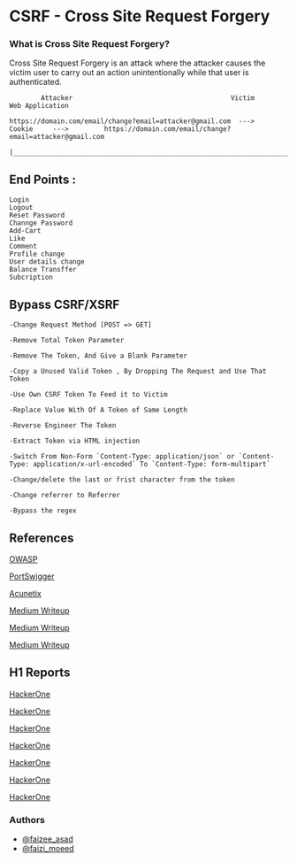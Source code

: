 # CSRF - Cross Site Request Forgery

### What is Cross Site Request Forgery?

Cross Site Request Forgery is an attack where the attacker causes the victim user to carry out an action unintentionally while that user is authenticated.


			Attacker                                 		Victim               			   Web Application
									  				 
	https://domain.com/email/change?email=attacker@gmail.com  --->		Cookie	   --->		  	https://domain.com/email/change?email=attacker@gmail.com  								    
			            |___________________________________________________________________________________________|																		     

## End Points :
	
	Login
	Logout
	Reset Password
	Channge Password
	Add-Cart
	Like
	Comment
	Profile change
	User details change
	Balance Transffer
	Subcription

## Bypass CSRF/XSRF

	-Change Request Method [POST => GET]

	-Remove Total Token Parameter

	-Remove The Token, And Give a Blank Parameter

	-Copy a Unused Valid Token , By Dropping The Request and Use That Token

	-Use Own CSRF Token To Feed it to Victim

	-Replace Value With Of A Token of Same Length 

	-Reverse Engineer The Token

	-Extract Token via HTML injection

	-Switch From Non-Form `Content-Type: application/json` or `Content-Type: application/x-url-encoded` To `Content-Type: form-multipart`

	-Change/delete the last or frist character from the token

	-Change referrer to Referrer

	-Bypass the regex
 
## References

[OWASP](https://owasp.org/www-community/attacks/csrf)

[PortSwigger](https://portswigger.net/web-security/csrf)

[Acunetix](https://www.acunetix.com/websitesecurity/csrf-attacks/)

[Medium Writeup](https://medium.com/swlh/intro-to-csrf-cross-site-request-forgery-9de669df03de)

[Medium Writeup](https://medium.com/swlh/attacking-sites-using-csrf-ba79b45b6efe)

[Medium Writeup](https://medium.com/swlh/bypassing-csrf-protection-c9b217175ee)
	
## H1 Reports

[HackerOne](https://hackerone.com/reports/834366)

[HackerOne](https://hackerone.com/reports/419891)

[HackerOne](https://hackerone.com/reports/127703)

[HackerOne](https://hackerone.com/reports/177472)

[HackerOne](https://hackerone.com/reports/152569)

[HackerOne](https://hackerone.com/reports/293016)

[HackerOne](https://hackerone.com/reports/339352)


### Authors

* [@faizee_asad	](https://twitter.com/faizee_asad)
* [@faizi_moeed	](https://twitter.com/faizi_moeed)


